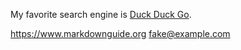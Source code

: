 My favorite search engine is [Duck Duck Go](https://duckduckgo.com "The best search engine for privacy").

<https://www.markdownguide.org>
<fake@example.com>
